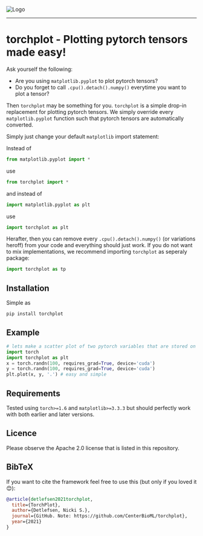 ![Logo](logo.png)

---

# torchplot - Plotting pytorch tensors made easy!

Ask yourself the following:
* Are you using `matplotlib.pyplot` to plot pytorch tensors?
* Do you forget to call `.cpu().detach().numpy()` everytime you want to plot a tensor?

Then `torchplot` may be something for you. `torchplot` is a simple drop-in replacement
for plotting pytorch tensors. We simply override every `matplotlib.pyplot` function such
that pytorch tensors are automatically converted.

Simply just change your default `matplotlib` import statement:


Instead of
``` python
from matplotlib.pyplot import *
```
use
``` python
from torchplot import *
```
and instead of
``` python
import matplotlib.pyplot as plt
```
use
``` python
import torchplot as plt
```
Herafter, then you can remove every `.cpu().detach().numpy()` (or variations heroff) from
your code and everything should just work. If you do not want to mix implementations, 
we recommend importing `torchplot` as seperaly package:
``` python
import torchplot as tp
```

## Installation
Simple as
```
pip install torchplot
```

## Example

``` python
# lets make a scatter plot of two pytorch variables that are stored on gpu
import torch
import torchplot as plt
x = torch.randn(100, requires_grad=True, device='cuda')
y = torch.randn(100, requires_grad=True, device='cuda')
plt.plot(x, y, '.') # easy and simple
```

## Requirements
Tested using `torch>=1.6` and `matplotlib>=3.3.3` but should perfectly work with
both earlier and later versions.

## Licence

Please observe the Apache 2.0 license that is listed in this repository. 

## BibTeX
If you want to cite the framework feel free to use this (but only if you loved it 😊):

```bibtex
@article{detlefsen2021torchplot,
  title={TorchPlot},
  author={Detlefsen, Nicki S.},
  journal={GitHub. Note: https://github.com/CenterBioML/torchplot},
  year={2021}
}
```






